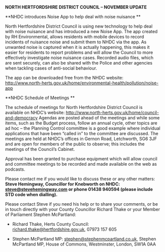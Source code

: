 **NORTH HERTFORDSHIRE DISTRICT COUNCIL – NOVEMBER UPDATE**

**NHDC introduces Noise App to help deal with noise nuisance **

North Hertfordshire District Council is using new technology to help deal with noise nuisance and has introduced a new Noise App. The app created by RH Environmental, allows residents with mobile devices to record incidents of nuisance noise and submit them to NHDC via the app. As unwanted noise is captured when it is actually happening, this makes it easier for residents to report problems and will allow the Council to more effectively investigate noise nuisance cases. Recorded audio files, which are sent securely, can also be shared with the Police and other agencies when tackling cases of anti-social behaviour.

The app can be downloaded free from the NHDC website: <http://www.north-herts.gov.uk/home/environmental-health/pollution/noise-app>

<span id="1487a9d14edcae9e_h.zgnly27861hg" class="anchor"><span id="1487a9d14edcae9e_h.d5zk6ma2kjbn" class="anchor"><span id="1487a9d14edcae9e_h.8tt51j1k6g4w" class="anchor"></span></span></span>**NHDC Schedule of Meetings **

The schedule of meetings for North Hertfordshire District Council is available on NHDC’s website: <http://www.north-herts.gov.uk/home/council-and-democracy> Agendas are posted ahead of the meetings and while some items, such as the Budget process, follow an annual cycle, other topics are ad hoc – the Planning Control committee is a good example where individual applications that have been “called in” to the committee are discussed. The meetings are held at NHDC’s offices in Gernon Road, Letchworth, SG6 3JF and are open for members of the public to observe; this includes the meetings of the Council’s Cabinet.

Approval has been granted to purchase equipment which will allow council and committee meetings to be recorded and made available on the web as podcasts.

Please contact me if you would like to discuss these or any other matters: **Steve Hemingway, Councillor for Knebworth on NHDC: steve@stevehemingway.com or phone 01438 940594 (please include STD code when dialling).**

Please contact Steve if you need his help or to share your comments, or be in touch directly with your County Councillor Richard Thake or your Member of Parliament Stephen McPartland:

-   Richard Thake, Herts County Council: richard.thake@hertfordshire.gov.uk, 07973 157 605

-   Stephen McPartland MP: stephen@stephenmcpartland.co.uk, Stephen McPartland MP, House of Commons, Westminster, London, SW1A 0AA


